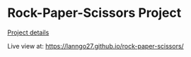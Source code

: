 # Rock-Paper-Scissors Project
[Project details](https://www.theodinproject.com/paths/foundations/courses/foundations/lessons/rock-paper-scissors)

Live view at: https://lanngo27.github.io/rock-paper-scissors/
